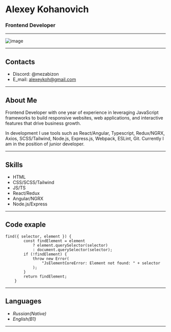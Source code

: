 # Alexey Kohanovich

### Frontend Developer

---

![image](https://alexeykoh.github.io/OpenToWork/assets/images/photo.jpg)

---


## Contacts

-   Discord: @mezabizon
-   E_mail: alexeykoh@gmail.com

---

## About Me

Frontend Developer with one year of experience in leveraging JavaScript frameworks to build responsive websites, web applications, and interactive features that drive business growth.


In development I use tools such as React/Angular, Typescript, Redux/NGRX, Axios, SCSS/Tailwind, Node.js, Express.js, Webpack, ESLint, Git. Currently I am in the position of junior developer.

---

## Skills

-   HTML
-   CSS/SCSS/Tailwind
-   JS/TS
-   React/Redux
-   Angular/NGRX
-   Node.js/Express


---

## Code exaple

```
find({ selector, element }) {
		const findElement = element
			? element.querySelector(selector)
			: document.querySelector(selector);
		if (!findElement) {
			throw new Error(
				"JsElementCoreError: Element not found: " + selector
			);
		}
		return findElement;
	}
```

---


## Languages

-   _Russian(Native)_
-   _English(B1)_

---
